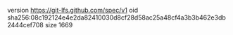 version https://git-lfs.github.com/spec/v1
oid sha256:08c192124e4e2da82410030d8cf28d58ac25a48cf4a3b3b462e3db2444cef708
size 1669
